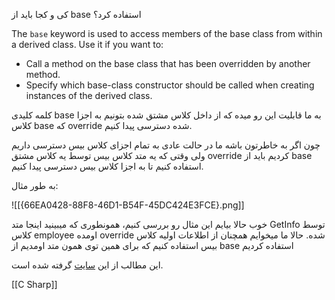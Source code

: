 
کی و کجا باید از base استفاده کرد؟

The `base` keyword is used to access members of the base class from within a derived class. Use it if you want to:

- Call a method on the base class that has been overridden by another method.
- Specify which base-class constructor should be called when creating instances of the derived class.

کلمه کلیدی base به ما قابلیت این رو میده که از داخل کلاس مشتق شده بتونیم به اجزا کلاس base که override شده دسترسی پیدا کنیم.

چون اگر به خاطرتون باشه ما در حالت عادی به تمام اجزای کلاس بیس دسترسی داریم ولی وقتی که یه متد کلاس بیس توسط یه کلاس مشتق override کردیم باید از base استفاده کنیم تا به اجزا کلاس بیس دسترسی پیدا کنیم.

به طور مثال:

![[{66EA0428-88F8-46D1-B54F-45DC424E3FCE}.png]]

خوب حالا بیایم این مثال رو بررسی کنیم، همونطوری که میبینید اینجا متد GetInfo توسط کلاس employee اومده override شده. حالا ما میخوایم همچنان از اطلاعات اولیه کلاس بیس استفاده کنیم که برای همین توی همون متد اومدیم از base استفاده کردیم

این مطالب از این [سایت](https://learn.microsoft.com/en-us/dotnet/csharp/language-reference/keywords/base) گرفته شده است.

[[C Sharp]]

